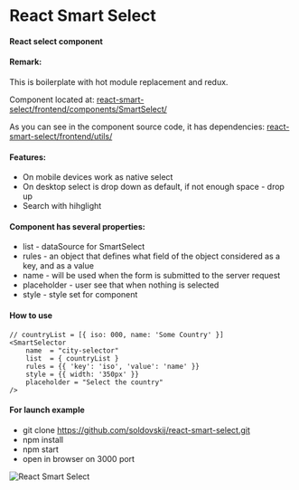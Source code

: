# React Smart Select
#### React select component

#### Remark:
This is boilerplate with hot module replacement and redux.

Component located at:
[react-smart-select/frontend/components/SmartSelect/](https://github.com/soldovskij/react-smart-select/tree/master/frontend/components/SmartSelect)

As you can see in the component source code, it has dependencies:
[react-smart-select/frontend/utils/](https://github.com/soldovskij/react-smart-select/tree/master/frontend/utils)


#### Features:
- On mobile devices work as native select
- On desktop select is drop down as default, if not enough space - drop up
- Search with hihglight
 
#### Component has several properties:
- list - dataSource for SmartSelect 
- rules - an object that defines what field of the object considered as a key, and as a value
- name - will be used when the form is submitted to the server request
- placeholder - user see that when nothing is selected
- style - style set for component 

#### How to use
    // countryList = [{ iso: 000, name: 'Some Country' }]
    <SmartSelector
        name  = "city-selector"
        list  = { countryList }
        rules = {{ 'key': 'iso', 'value': 'name' }}
        style = {{ width: '350px' }}
        placeholder = "Select the country"
    />
    
#### For launch example
- git clone https://github.com/soldovskij/react-smart-select.git
- npm install
- npm start
- open in browser on 3000 port

![React Smart Select](https://image.ibb.co/jEfFVa/react_smart_select.png)
